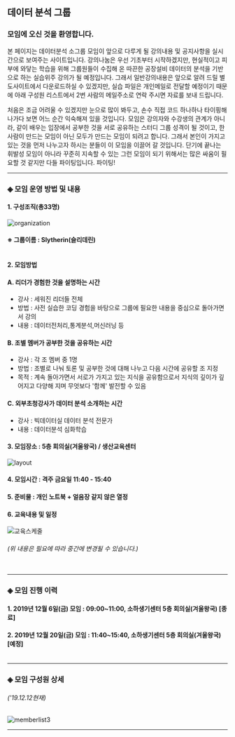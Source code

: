 ## **데이터 분석 그룹** 

### **모임에 오신 것을 환영합니다.**

본 페이지는 데이터분석 소그룹 모임이 앞으로 다루게
될 강의내용 및 공지사항을 실시간으로 보여주는 사이트입니다. 강의나눔은
우선 기초부터 시작하겠지만, 현실적이고 피부에 와닿는 학습을 위해
그룹원들이 수집해 온 따끈한 공장설비 데이터의 분석을 기반으로 하는 
실습위주 강의가 될 예정입니다. 그래서 일반강의내용은 앞으로 알려 드릴 별도사이트에서 다운로드하실 수
있겠지만, 실습 파일은 개인메일로 전달할 예정이기 때문에 아래 구성원 리스트에서 2번 사람의 메일주소로
연락 주시면 자료를 보내 드립니다.

처음은 조금 어려울 수 있겠지만 눈으로 많이 봐두고,
손수 직접 코드 하나하나 타이핑해 나가다 보면 어느 순간
익숙해져 있을 것입니다. 모임은 강의자와 수강생의 관계가
아니라, 같이 배우는 입장에서 공부한 것을 서로 공유하는 스터디 그룹 성격이
될 것이고, 한 사람이 만드는 모임이 아닌 모두가 만드는 모임이 되려고 합니다.
그래서 본인이 가지고 있는 것을 먼저 나누고자 하시는 분들이 이 모임을 이끌어 
갈 것입니다. 단기에 끝나는 휘발성 모임이 아니라 꾸준히 지속할 수 있는 그런 
모임이 되기 위해서는 많은 싸움이 필요할 것 같지만 다들 파이팅입니다. 파이팅!

--------

### **◈ 모임 운영 방법 및 내용**
#### **1. 구성조직(총33명)**

![organization](https://user-images.githubusercontent.com/50024239/70755974-a0dacc80-1d7e-11ea-9b3d-9168871748a9.png)
#### **※ 그룹이름 : Slytherin(슬리데린)**<br><br>

#### **2. 모임방법**

#### A. 리더가 경험한 것을 설명하는 시간
 - 강사 : 세워진 리더들 전체
 - 방법 : 사전 실습한 코딩 경험을 바탕으로
          그룹에 필요한 내용을 중심으로 돌아가면서 강의
 - 내용 : 데이터전처리,통계분석,머신러닝 등

#### B. 조별 멤버가 공부한 것을 공유하는 시간
  - 강사 : 각 조 멤버 중 1명
  - 방법 : 조별로 나눠 토론 및 공부한 것에 대해
           나누고 다음 시간에 공유할 조 지정
  - 목적 : 계속 돌아가면서 서로가 가지고 있는 지식을
          공유함으로서 지식의 깊이가 깊어지고 다양해
          지며 무엇보다 '함께' 발전할 수 있음

#### C. 외부초청강사가 데이터 분석 소개하는 시간
 - 강사 : 빅데이터실 데이터 분석 전문가
 - 내용 : 데이터분석 심화학습
 
#### **3. 모임장소 : 5층 회의실(겨울왕국) / 생산교육센터**

![layout](https://user-images.githubusercontent.com/50024239/70711192-43199680-1d24-11ea-99fb-2469614ae887.png)

#### **4. 모임시간 : 격주 금요일 11:40 - 15:40**
#### **5. 준비물 : 개인 노트북 + 얼음장 같지 않은 열정**

#### **6. 교육내용 및 일정**

![교육스케줄](https://user-images.githubusercontent.com/50024239/70683168-8fdd7d00-1ce4-11ea-9bc0-d31338c55911.png)
###### (위 내용은 필요에 따라 중간에 변경될 수 있습니다.)<br><br>

---------

### **◈ 모임 진행 이력**

#### 1. 2019년 12월  6일(금) 모임 : 09:00~11:00, 소하생기센터 5층 회의실(겨울왕국) [종료]
#### **2. 2019년 12월 20일(금) 모임 : 11:40~15:40, 소하생기센터 5층 회의실(겨울왕국) [예정]**<br><br>

--------

### **◈ 모임 구성원 상세**
 
###### ('19.12.12현재)

![memberlist3](https://user-images.githubusercontent.com/50024239/70759970-7e02e500-1d8b-11ea-87e8-cc71fc7ec214.png)

---------
